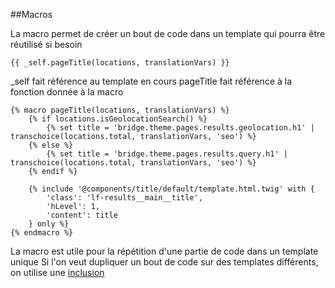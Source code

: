 ##Macros

La macro permet de créer un bout de code dans un template qui pourra être réutilisé si besoin

```twig
{{ _self.pageTitle(locations, translationVars) }}
```
_self fait référence au template en cours
pageTitle fait référence à la fonction donnée à la macro

```twig
{% macro pageTitle(locations, translationVars) %}
    {% if locations.isGeolocationSearch() %}
        {% set title = 'bridge.theme.pages.results.geolocation.h1' | transchoice(locations.total, translationVars, 'seo') %}
    {% else %}
        {% set title = 'bridge.theme.pages.results.query.h1' | transchoice(locations.total, translationVars, 'seo') %}
    {% endif %}

    {% include '@components/title/default/template.html.twig' with {
        'class': 'lf-results__main__title',
        'hLevel': 1,
        'content': title
    } only %}
{% endmacro %}
```

La macro est utile pour la répétition d'une partie de code dans un template unique
Si l'on veut dupliquer un bout de code sur des templates différents, on utilise une [inclusion](/inclusion.md)
